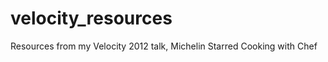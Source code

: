 velocity_resources
==================

Resources from my Velocity 2012 talk, Michelin Starred Cooking with Chef